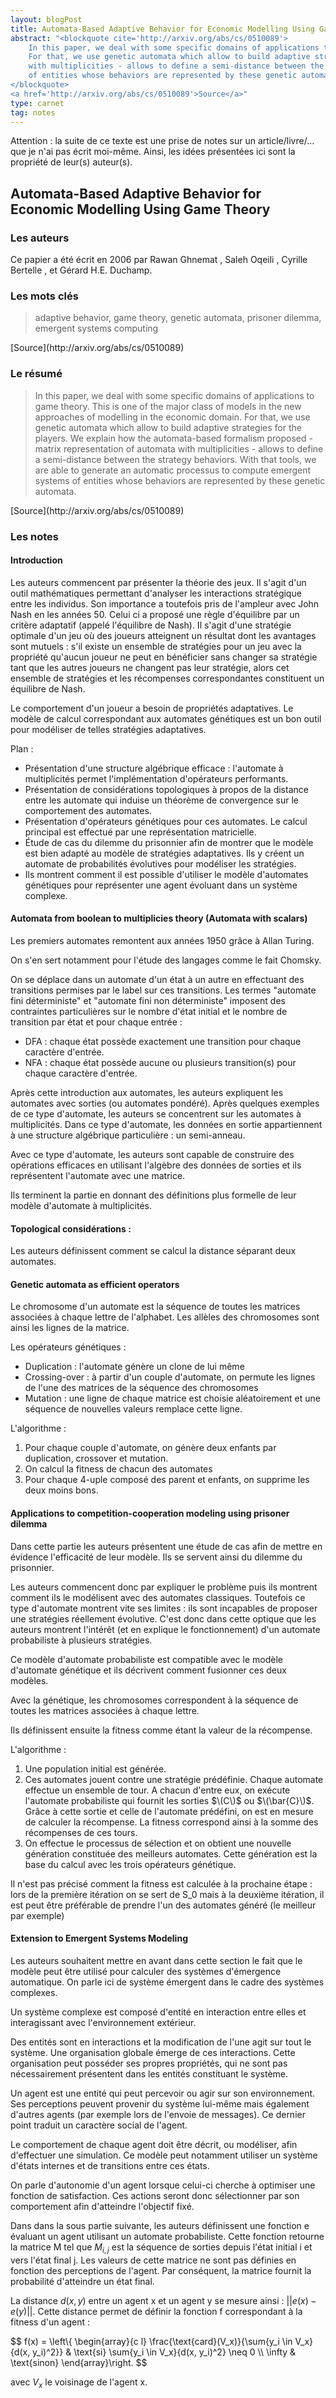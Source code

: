 ```yaml
---
layout: blogPost
title: Automata-Based Adaptive Behavior for Economic Modelling Using Game Theory
abstract: "<blockquote cite='http://arxiv.org/abs/cs/0510089'>
	In this paper, we deal with some specific domains of applications to game theory. This is one of the major class of models in the new approaches of modelling in the economic domain. 
	For that, we use genetic automata which allow to build adaptive strategies for the players. We explain how the automata-based formalism proposed - matrix representation of automata 
	with multiplicities - allows to define a semi-distance between the strategy behaviors. With that tools, we are able to generate an automatic processus to compute emergent systems 
	of entities whose behaviors are represented by these genetic automata.
</blockquote>
<a href='http://arxiv.org/abs/cs/0510089'>Source</a>"
type: carnet
tag: notes
---
```


Attention &#58; la suite de ce texte est une prise de notes sur un article/livre/... que je n'ai pas écrit moi-même. Ainsi, les idées présentées ici sont la propriété de leur(s) auteur(s).

## Automata-Based Adaptive Behavior for Economic Modelling Using Game Theory

### Les auteurs

Ce papier a été écrit en 2006 par Rawan Ghnemat , Saleh Oqeili , Cyrille Bertelle , et Gérard H.E. Duchamp. 

### Les mots clés

<blockquote cite="http://arxiv.org/abs/cs/0510089">
	adaptive behavior, game theory, genetic automata, prisoner dilemma, emergent systems computing
</blockquote>
[Source](http://arxiv.org/abs/cs/0510089)

### Le résumé

<blockquote cite="http://arxiv.org/abs/cs/0510089">
	In this paper, we deal with some specific domains of applications to game theory. This is one of the major class of models in the new approaches of modelling in the economic domain. 
	For that, we use genetic automata which allow to build adaptive strategies for the players. We explain how the automata-based formalism proposed - matrix representation of automata 
	with multiplicities - allows to define a semi-distance between the strategy behaviors. With that tools, we are able to generate an automatic processus to compute emergent systems 
	of entities whose behaviors are represented by these genetic automata.
</blockquote>
[Source](http://arxiv.org/abs/cs/0510089)

### Les notes

#### Introduction

Les auteurs commencent par présenter la théorie des jeux. Il s'agit d'un outil mathématiques permettant 
d'analyser les interactions stratégique entre les individus. Son importance a toutefois pris de l'ampleur 
avec John Nash en les années 50. Celui ci a proposé une règle d'équilibre par un critère adaptatif (appelé 
l'équilibre de Nash). Il s'agit d'une stratégie optimale d'un jeu où des joueurs atteignent un 
résultat dont les avantages sont mutuels : s'il existe un ensemble de stratégies pour 
un jeu avec la propriété qu'aucun joueur ne peut en bénéficier sans changer sa stratégie 
tant que les autres joueurs ne changent pas leur stratégie, alors cet ensemble de 
stratégies et les récompenses correspondantes constituent un équilibre de Nash.

Le comportement d'un joueur a besoin de propriétés adaptatives. Le modèle de calcul 
correspondant aux automates génétiques est un bon outil pour modéliser de telles 
stratégies adaptatives.

Plan :

- Présentation d'une structure algébrique efficace : l'automate à multiplicités 
permet l'implémentation d'opérateurs performants.
- Présentation de considérations topologiques à propos de la distance entre les 
automate qui induise un théorème de convergence sur le comportement des automates.
- Présentation d'opérateurs génétiques pour ces automates. Le calcul principal est 
effectué par une représentation matricielle.
- Étude de cas du dilemme du prisonnier afin de montrer que le modèle est bien 
adapté au modèle de stratégies adaptatives. Ils y créent un automate de probabilités 
évolutives pour modéliser les stratégies.
- Ils montrent comment il est possible d'utiliser le modèle d'automates génétiques 
pour représenter une agent évoluant dans un système complexe.


#### Automata from boolean to multiplicies theory (Automata with scalars)

Les premiers automates remontent aux années 1950 grâce à Allan Turing.

On s'en sert notamment pour l'étude des langages comme le fait Chomsky.

On se déplace dans un automate d'un état à un autre en effectuant des transitions 
permises par le label sur ces transitions. Les termes "automate fini déterministe" 
et "automate fini non déterministe" imposent des contraintes particulières sur le 
nombre d'état initial et le nombre de transition par état et pour chaque entrée :
 - DFA : chaque état possède exactement une transition pour chaque caractère d'entrée.
 - NFA : chaque état possède aucune ou plusieurs transition(s) pour chaque caractère 
 d'entrée.

Après cette introduction aux automates, les auteurs expliquent les automates avec 
sorties (ou automates pondéré). Après quelques exemples de ce type d'automate, les 
auteurs se concentrent sur les automates à multiplicités. Dans ce type d'automate, 
les données en sortie appartiennent à une structure algébrique particulière : un 
semi-anneau.

Avec ce type d'automate, les auteurs sont capable de construire des opérations efficaces
en utilisant l'algèbre des données de sorties et ils représentent l'automate avec une matrice.

Ils terminent la partie en donnant des définitions plus formelle de leur modèle d'automate à multiplicités.

#### Topological considérations :

Les auteurs définissent comment se calcul la distance séparant deux automates. 

#### Genetic automata as efficient operators

Le chromosome d'un automate est la séquence de toutes les matrices associées à chaque lettre de l'alphabet.
Les allèles des chromosomes sont ainsi les lignes de la matrice.

Les opérateurs génétiques :
- Duplication : l'automate génère un clone de lui même
- Crossing-over : à partir d'un couple d'automate, on permute les lignes de l'une des matrices de la séquence des chromosomes
- Mutation : une ligne de chaque matrice est choisie aléatoirement et une séquence de nouvelles valeurs remplace cette ligne.

L'algorithme :
1. Pour chaque couple d'automate, on génère deux enfants par duplication, crossover et mutation.
2. On calcul la fitness de chacun des automates
3. Pour chaque 4-uple composé des parent et enfants, on supprime les deux moins bons.

#### Applications to competition-cooperation modeling using prisoner dilemma

Dans cette partie les auteurs présentent une étude de cas afin de mettre en évidence l'efficacité de leur modèle. Ils se 
servent ainsi du dilemme du prisonnier.

Les auteurs commencent donc par expliquer le problème puis ils montrent comment ils le modélisent avec des automates classiques. 
Toutefois ce type d'automate montrent vite ses limites : ils sont incapables de proposer une stratégies réellement évolutive. 
C'est donc dans cette optique que les auteurs montrent l'intérêt (et en explique le fonctionnement) d'un automate probabiliste 
à plusieurs stratégies.

Ce modèle d'automate probabiliste est compatible avec le modèle d'automate génétique et ils décrivent comment fusionner ces deux modèles.

Avec la génétique, les chromosomes correspondent à la séquence de toutes les matrices associées à chaque lettre.

Ils définissent ensuite la fitness comme étant la valeur de la récompense.

L'algorithme : 
1. Une population initial est générée.
2. Ces automates jouent contre une stratégie prédéfinie. Chaque automate effectue un ensemble de tour. A chacun d'entre eux, on exécute 
l'automate probabiliste qui fournit les sorties $\(C\)$ ou $\(\bar{C}\)$. Grâce à cette sortie et celle de l'automate prédéfini, on est 
en mesure de calculer la récompense. La fitness correspond ainsi à la somme des récompenses de ces tours.
3. On effectue le processus de sélection et on obtient une nouvelle génération constituée des meilleurs automates.
Cette génération est la base du calcul avec les trois opérateurs génétique.

Il n'est pas précisé comment la fitness est calculée à la prochaine étape : lors de la première itération on se sert de S_0 mais à la 
deuxième itération, il est peut être préférable de prendre l'un des automates généré (le meilleur par exemple)

#### Extension to Emergent Systems Modeling

Les auteurs souhaitent mettre en avant dans cette section le fait que le modèle peut être utilisé pour calculer des systèmes d'émergence 
automatique. On parle ici de système émergent dans le cadre des systèmes complexes.

Un système complexe est composé d'entité en interaction entre elles et interagissant avec l'environnement extérieur. 

Des entités sont en interactions et la modification de l'une agit sur tout le système. Une organisation globale émerge de ces interactions. 
Cette organisation peut posséder ses propres propriétés, qui ne sont pas nécessairement présentent dans les entités constituant le système.

Un agent est une entité qui peut percevoir ou agir sur son environnement. Ses perceptions peuvent provenir du système lui-même mais 
également d'autres agents (par exemple lors de l'envoie de messages). Ce dernier point traduit un caractère social de l'agent.

Le comportement de chaque agent doit être décrit, ou modéliser, afin d'effectuer une simulation. Ce modèle peut notamment utiliser 
un système d'états internes et de transitions entre ces états.

On parle d'autonomie d'un agent lorsque celui-ci cherche à optimiser une fonction de satisfaction. Ces actions seront donc sélectionner 
par son comportement afin d'atteindre l'objectif fixé.

Dans dans la sous partie suivante, les auteurs définissent une fonction e évaluant un agent utilisant un automate probabiliste. Cette fonction 
retourne la matrice M tel que $M_{i, j}$ est la séquence de sorties depuis l'état initial i et vers l'état final j. Les valeurs de cette 
matrice ne sont pas définies en fonction des perceptions de l'agent. Par conséquent, la matrice fournit la probabilité d'atteindre un état final.

La distance $d(x, y)$ entre un agent x et un agent y se mesure ainsi : $||e(x)-e(y)||$. Cette distance permet de définir la fonction f correspondant
 à la fitness d'un agent :

$$
f(x) = \left\\{
\begin{array}{c l}
	\frac{\text{card}(V_x)}{\sum{y_i \in V_x}{d(x, y_i)^2}} & \text{si} \sum{y_i \in V_x}{d(x, y_i)^2} \neq 0 \\\\
	\infty & \text{sinon}
\end{array}\right.
$$

avec $V_x$ le voisinage de l'agent x.



































